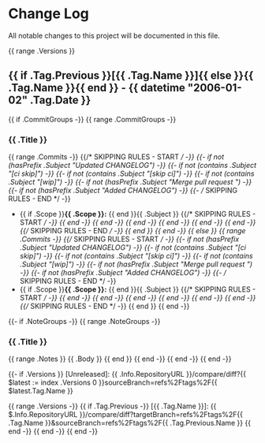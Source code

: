 # Change Log

All notable changes to this project will be documented in this file.

{{ range .Versions }}
<a name="{{ .Tag.Name }}"></a>
## {{ if .Tag.Previous }}[{{ .Tag.Name }}]{{ else }}{{ .Tag.Name }}{{ end }} - {{ datetime "2006-01-02" .Tag.Date }}
{{ if .CommitGroups -}}
{{ range .CommitGroups -}}
### {{ .Title }}
{{ range .Commits -}}
{{/* SKIPPING RULES - START */ -}}
{{- if not (hasPrefix .Subject "Updated CHANGELOG") -}}
{{- if not (contains .Subject "[ci skip]") -}}
{{- if not (contains .Subject "[skip ci]") -}}
{{- if not (contains .Subject "[wip]") -}}
{{- if not (hasPrefix .Subject "Merge pull request ") -}}
{{- if not (hasPrefix .Subject "Added CHANGELOG") -}}
{{- /* SKIPPING RULES - END */ -}}
- {{ if .Scope }}**{{ .Scope }}:** {{ end }}{{ .Subject }}
{{/* SKIPPING RULES - START */ -}}
{{ end -}}
{{ end -}}
{{ end -}}
{{ end -}}
{{ end -}}
{{ end -}}
{{/* SKIPPING RULES - END */ -}}
{{ end }}
{{ end -}}
{{ else }}
{{ range .Commits -}}
{{/* SKIPPING RULES - START */ -}}
{{- if not (hasPrefix .Subject "Updated CHANGELOG") -}}
{{- if not (contains .Subject "[ci skip]") -}}
{{- if not (contains .Subject "[skip ci]") -}}
{{- if not (contains .Subject "[wip]") -}}
{{- if not (hasPrefix .Subject "Merge pull request ") -}}
{{- if not (hasPrefix .Subject "Added CHANGELOG") -}}
{{- /* SKIPPING RULES - END */ -}}
- {{ if .Scope }}**{{ .Scope }}:** {{ end }}{{ .Subject }}
{{/* SKIPPING RULES - START */ -}}
{{ end -}}
{{ end -}}
{{ end -}}
{{ end -}}
{{ end -}}
{{ end -}}
{{/* SKIPPING RULES - END */ -}}
{{ end }}
{{ end -}}

{{- if .NoteGroups -}}
{{ range .NoteGroups -}}
### {{ .Title }}
{{ range .Notes }}
{{ .Body }}
{{ end }}
{{ end -}}
{{ end -}}
{{ end -}}

{{- if .Versions }}
[Unreleased]: {{ .Info.RepositoryURL }}/compare/diff?{{ $latest := index .Versions 0 }}sourceBranch=refs%2Ftags%2F{{ $latest.Tag.Name }}

{{ range .Versions -}}
{{ if .Tag.Previous -}}
[{{ .Tag.Name }}]: {{ $.Info.RepositoryURL }}/compare/diff?targetBranch=refs%2Ftags%2F{{ .Tag.Name }}&sourceBranch=refs%2Ftags%2F{{ .Tag.Previous.Name }}
{{ end -}}
{{ end -}}
{{ end -}}
